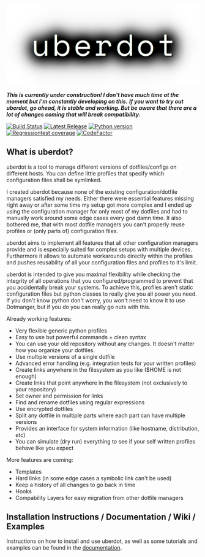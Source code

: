 ![uberdot Logo](docs/sphinx/source/_static/logo.png)

***This is currently under construction! I don't have much time at the moment but I'm constantly developing on this.***
***If you want to try out uberdot, go ahead, it is stable and working. But be aware that there are a lot of changes coming that will break compatibility.***


[![Build Status](https://travis-ci.com/schuerik/uberdot.svg?branch=master)](https://travis-ci.com/schuerik/uberdot)
[![Latest Release](https://img.shields.io/github/release/schuerik/uberdot.svg)](https://github.com/schuerik/uberdot/releases/latest)
[![Python version](https://img.shields.io/badge/python-3.5%20%7C%203.6%20%7C%203.7-blue.svg)]()
[![Regressiontest coverage](https://codecov.io/gh/schuerik/uberdot/branch/master/graph/badge.svg)](https://codecov.io/gh/schuerik/uberdot)
[![CodeFactor](https://www.codefactor.io/repository/github/schuerik/uberdot/badge)](https://www.codefactor.io/repository/github/schuerik/uberdot)

## What is uberdot?
uberdot is a tool to manage different versions of dotfiles/configs on different hosts. You can define little profiles
that specify which configuration files shall be symlinked.

I created uberdot because none of the existing configuration/dotfile managers satisfied my needs. Either there were
essential features missing right away or after some time my setup got more complex and I ended up using the configuration
manager for only most of my dotfiles and had to manually work around some edge cases every god damn time. It also bothered me,
that with most dotfile managers you can't properly reuse profiles or (only parts of) configuration files.

uberdot aims to implement all features that all other configuration managers provide and is especially suited for complex
setups with multiple devices. Furthermore it allows to automate workarounds directly within the profiles and pushes reusability
of all your configuration files and profiles to it's limit.

uberdot is intended to give you maximal flexibility while checking the integrity of all operations that you
configured/programmed to prevent that you accidentally break your systems. To achieve this, profiles aren't static configuration
files but python classes to really give you all power you need.
If you don't know python don't worry, you won't need to know it to use Dotmanger, but if you do you can really go nuts with this.

Already working features:
- Very flexible generic python profiles
- Easy to use but powerful commands + clean syntax
- You can use your old repository without any changes. It doesn't matter how you organize your dotfiles.
- Use multiple versions of a single dotfile
- Advanced error handling (e.g. integration tests for your written profiles)
- Create links anywhere in the filesystem as you like ($HOME is not enough)
- Create links that point anywhere in the filesystem (not exclusively to your repository)
- Set owner and permission for links
- Find and rename dotfiles using regular expressions
- Use encrypted dotfiles
- Split any dotfile in multiple parts where each part can have multiple versions
- Provides an interface for system information (like hostname, distribution, etc)
- You can simulate (dry run) everything to see if your self written profiles behave like you expect

More features are coming:
- Templates
- Hard links (in some edge cases a symbolic link can't be used)
- Keep a history of all changes to go back in time
- Hooks
- Compability Layers for easy migration from other dotfile managers


## Installation Instructions / Documentation / Wiki / Examples
Instructions on how to install and use uberdot, as well as some tutorials and examples can be found in the [documentation](https://schuerik.github.io/uberdot/).
